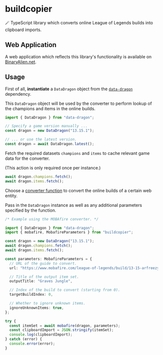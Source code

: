 # buildcopier

🪄 TypeScript library which converts online League of Legends builds into
clipboard imports.

## Web Application

A web application which reflects this library's functionality is available on
[BinaryAlien.net](https://www.binaryalien.net/buildcopier/index.html).

## Usage

First of all, **instantiate** a `DataDragon` object from the
[`data-dragon`](https://github.com/BinaryAlien/data-dragon) dependency.

This `DataDragon` object will be used by the converter to perform lookup of the
champions and items in the online builds.

```typescript
import { DataDragon } from "data-dragon";

// Specify a game version manually ...
const dragon = new DataDragon("13.15.1");

// ... or use the latest version.
const dragon = await DataDragon.latest();
```

Fetch the required datasets `champions` and `items` to cache relevant game data
for the converter.

(This action is only required once per instance.)

```typescript
await dragon.champions.fetch();
await dragon.items.fetch();
```

Choose a
[converter function](https://github.com/BinaryAlien/buildcopier/tree/main/src/converters)
to convert the online builds of a certain web entity.

Pass in the `DataDragon` instance as well as any additional parameters specified
by the function.

```typescript
/* Example using the MOBAfire converter. */

import { DataDragon } from "data-dragon";
import { mobafire, MobafireParameters } from "buildcopier";

const dragon = new DataDragon("13.15.1");
await dragon.champions.fetch();
await dragon.items.fetch();

const parameters: MobafireParameters = {
  // URL of the guide to convert.
  url: "https://www.mobafire.com/league-of-legends/build/13-15-arfreezys-guide-to-graves-jungle-585199",

  // Title of the output item set.
  outputTitle: "Graves Jungle",

  // Index of the build to convert (starting from 0).
  targetBuildIndex: 0,

  // Whether to ignore unknown items.
  ignoreUnknownItems: true,
};

try {
  const itemSet = await mobafire(dragon, parameters);
  const clipboardImport = JSON.stringify(itemSet);
  console.log(clipboardImport);
} catch (error) {
  console.error(error);
}
```
